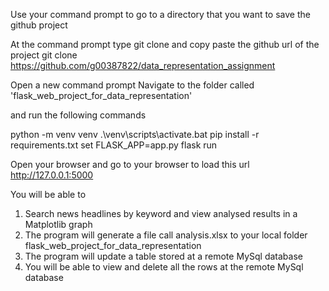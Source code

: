 Use your command prompt to go to a directory that you want to save the github project

At the command prompt type git clone and copy paste the github url of the project
git clone https://github.com/g00387822/data_representation_assignment

Open a new command prompt
Navigate to the folder called 'flask_web_project_for_data_representation'

and run the following commands

python -m venv venv
.\venv\scripts\activate.bat
pip install -r requirements.txt
set FLASK_APP=app.py
flask run

Open your browser and go to your browser to load this url
http://127.0.0.1:5000

You will be able to 

1. Search news headlines by keyword and view analysed results in a Matplotlib graph
2. The program will generate a file call analysis.xlsx to your local folder flask_web_project_for_data_representation
3. The program will update a table stored at a remote MySql database
4. You will be able to view and delete all the rows at the remote MySql database

